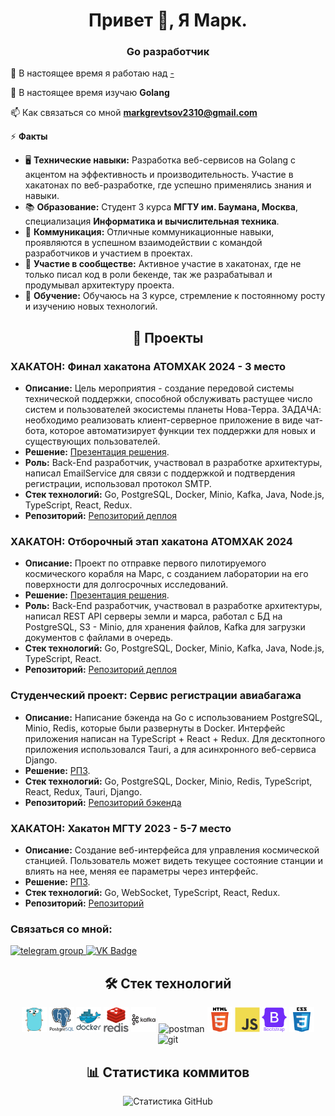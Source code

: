 <h1 align="center">Привет 👋, Я Марк.</h1>
<h3 align="center">Go разработчик</h3>

🔭 В настоящее время я работаю над [-]()

🌱 В настоящее время изучаю **Golang**

📫 Как связаться со мной **markgrevtsov2310@gmail.com**

⚡ **Факты**
- 🖥️ **Технические навыки:** Разработка веб-сервисов на Golang с акцентом на эффективность и производительность. Участие в хакатонах по веб-разработке, где успешно применялись знания и навыки.
- 📚 **Образование:** Студент 3 курса **МГТУ им. Баумана, Москва**, специализация **Информатика и вычислительная техника**.
- 💬 **Коммуникация:** Отличные коммуникационные навыки, проявляются в успешном взаимодействии с командой разработчиков и участием в проектах.
- 🚀 **Участие в сообществе:** Активное участие в хакатонах, где не только писал код в роли бекенде, так же разрабатывал и продумывал архитектуру проекта.
- 🌱 **Обучение:** Обучаюсь на 3 курсе, стремление к постоянному росту и изучению новых технологий.

<h2 align="center">🔧 Проекты</h2>

### ХАКАТОН: Финал хакатона АТОМХАК 2024 - 3 место
- **Описание:** Цель мероприятия - создание передовой системы технической поддержки, способной
  обслуживать растущее число систем и пользователей экосистемы планеты Нова-Терра.
  ЗАДАЧА: необходимо реализовать клиент-серверное приложение в виде чат-бота, которое автоматизирует функции тех
  поддержки для новых и существующих пользователей.
- **Решение:** [Презентация решения](https://docs.google.com/presentation/d/1H-WoV-RQGTiS2SO5Bb3BAu9BXkNYUx9zMDoDmc2aBUU/edit#slide=id.gc6f9e470d_0_0).
- **Роль:** Back-End разработчик, участвовал в разработке архитектуры, написал EmailService для связи с поддержкой и подтвердения регистрации, использовал протокол SMTP. 
- **Стек технологий:** Go, PostgreSQL, Docker, Minio, Kafka, Java, Node.js, TypeScript, React, Redux.
- **Репозиторий:** [Репозиторий деплоя](https://github.com/markgregr/atom-final-deploy)

### ХАКАТОН: Отборочный этап хакатона АТОМХАК 2024
- **Описание:** Проект по отправке первого пилотируемого космического корабля на Марс, с созданием лаборатории на его поверхности для долгосрочных исследований.
- **Решение:** [Презентация решения](https://docs.google.com/presentation/d/1H-WoV-RQGTiS2SO5Bb3BAu9BXkNYUx9zMDoDmc2aBUU/edit#slide=id.gc6f9e470d_0_0).
- **Роль:** Back-End разработчик, участвовал в разработке архитектуры, написал REST API серверы земли и марса, работал с БД на PostgreSQL, S3 - Minio, для хранения файлов, Kafka для загрузки документов с файлами в очередь. 
- **Стек технологий:** Go, PostgreSQL, Docker, Minio, Kafka, Java, Node.js, TypeScript, React.
- **Репозиторий:** [Репозиторий деплоя](https://github.com/markgregr/atomhack-qualifying-deploy)

### Студенческий проект: Сервис регистрации авиабагажа
- **Описание:** Написание бэкенда на Go c использованием PostgreSQL, Minio, Redis, которые были развернуты в Docker. Интерфейс приложения написан на TypeScript + React + Redux. Для десктопного приложения использовался Tauri, а для асинхронного веб-сервиса Django.
- **Решение:** [РПЗ](https://docs.yandex.ru/docs/view?url=ya-disk%3A%2F%2F%2Fdisk%2FРПЗ%20Гревцов%20РТ5-51Б.pdf&name=РПЗ%20Гревцов%20РТ5-51Б.pdf&uid=1294447045).
- **Стек технологий:** Go, PostgreSQL, Docker, Minio, Redis, TypeScript, React, Redux, Tauri, Django.
- **Репозиторий:** [Репозиторий бэкенда](https://github.com/markgregr/RIP)

### ХАКАТОН: Хакатон МГТУ 2023 - 5-7 место
- **Описание:** Создание веб-интерфейса для управления космической станцией. Пользователь может видеть текущее состояние станции и влиять на нее, меняя ее параметры через интерфейс.
- **Решение:** [РПЗ](https://docs.yandex.ru/docs/view?url=ya-disk%3A%2F%2F%2Fdisk%2FРПЗ%20Гревцов%20РТ5-51Б.pdf&name=РПЗ%20Гревцов%20РТ5-51Б.pdf&uid=1294447045).
- **Стек технологий:** Go, WebSocket, TypeScript, React, Redux.
- **Репозиторий:** [Репозиторий](https://github.com/markgregr/flight-control-center-and-satellite)

<div id="badges">
  <h3 align="left">Связаться со мной:</h3>
    <a href="https://t.me/markgregr" target="_blank">
      <img src="https://cdn-icons-png.flaticon.com/512/2111/2111646.png" width="40" height="40" alt="telegram group" />
    </a>
    <a href="https://vk.com/markgregr" target="_blank">
      <img src="https://cdn-icons-png.flaticon.com/512/145/145813.png" width="40" height="40" alt="VK Badge"/>
    </a>
  </div>

<h2 align="center">🛠️ Стек технологий</h2>

<p align="center">
  <img src="https://raw.githubusercontent.com/devicons/devicon/master/icons/go/go-original.svg" alt="go" width="40" height="40"/>
    <img src="https://raw.githubusercontent.com/devicons/devicon/master/icons/postgresql/postgresql-original-wordmark.svg" alt="postgresql" width="40" height="40"/>
    <img src="https://raw.githubusercontent.com/devicons/devicon/master/icons/docker/docker-original-wordmark.svg" alt="docker" width="40" height="40"/>
    <img src="https://raw.githubusercontent.com/devicons/devicon/master/icons/redis/redis-original-wordmark.svg" alt="redis" width="40" height="40"/>
    <img src="https://raw.githubusercontent.com/devicons/devicon/master/icons/apachekafka/apachekafka-original-wordmark.svg" alt="kafka" width="40" height="40"/>
    <img src="https://www.vectorlogo.zone/logos/getpostman/getpostman-icon.svg" alt="postman" width="40" height="40"/>
  <img src="https://raw.githubusercontent.com/devicons/devicon/master/icons/html5/html5-original-wordmark.svg" alt="html5" width="40" height="40"/>
  <img src="https://raw.githubusercontent.com/devicons/devicon/master/icons/javascript/javascript-original.svg" alt="javascript" width="40" height="40"/>
  <img src="https://raw.githubusercontent.com/devicons/devicon/master/icons/bootstrap/bootstrap-plain-wordmark.svg" alt="bootstrap" width="40" height="40"/>
  <img src="https://raw.githubusercontent.com/devicons/devicon/master/icons/css3/css3-original-wordmark.svg" alt="css3" width="40" height="40"/>
  <img src="https://www.vectorlogo.zone/logos/git-scm/git-scm-icon.svg" alt="git" width="40" height="40"/>
</p>


<h2 align="center">📊 Статистика коммитов</h2>

<p align="center">
  <img src="https://github-readme-stats.vercel.app/api?username=markgregr&hide=prs,issues&count_private=true&show_icons=true&theme=dark" alt="Статистика GitHub" />
</p>

